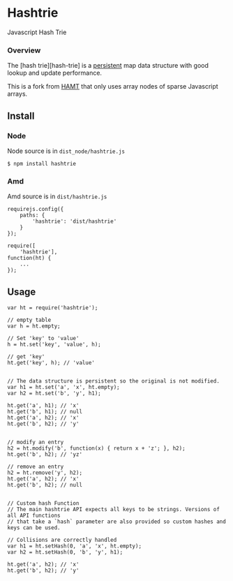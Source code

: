 # Hashtrie
Javascript Hash Trie

### Overview
The [hash trie][hash-trie] is a [persistent][persistent]
map data structure with good lookup and update performance.

This is a fork from [HAMT][hamt] that only uses array nodes of sparse Javascript
arrays.

## Install

### Node
Node source is in `dist_node/hashtrie.js`

```
$ npm install hashtrie
```

### Amd
Amd source is in `dist/hashtrie.js`

```
requirejs.config({
    paths: {
        'hashtrie': 'dist/hashtrie'
    }
});

require([
    'hashtrie'],
function(ht) {
    ...
});
```

## Usage

```
var ht = require('hashtrie');

// empty table
var h = ht.empty;

// Set 'key' to 'value'
h = ht.set('key', 'value', h);

// get 'key'
ht.get('key', h); // 'value'


// The data structure is persistent so the original is not modified.
var h1 = ht.set('a', 'x', ht.empty);
var h2 = ht.set('b', 'y', h1);

ht.get('a', h1); // 'x'
ht.get('b', h1); // null
ht.get('a', h2); // 'x'
ht.get('b', h2); // 'y'


// modify an entry
h2 = ht.modify('b', function(x) { return x + 'z'; }, h2);
ht.get('b', h2); // 'yz'

// remove an entry
h2 = ht.remove('y', h2);
ht.get('a', h2); // 'x'
ht.get('b', h2); // null


// Custom hash Function
// The main hashtrie API expects all keys to be strings. Versions of all API functions
// that take a `hash` parameter are also provided so custom hashes and keys can be used.

// Collisions are correctly handled
var h1 = ht.setHash(0, 'a', 'x', ht.empty);
var h2 = ht.setHash(0, 'b', 'y', h1);

ht.get('a', h2); // 'x'
ht.get('b', h2); // 'y'
```


[hamt]: https://github.com/mattbierner/hamt
[pdata]: https://github.com/exclipy/pdata
[hash-array-mapped-trie]: http://en.wikipedia.org/wiki/Hash_array_mapped_trie
[persistent]: http://en.wikipedia.org/wiki/Persistent_data_structure